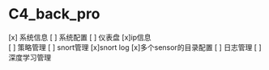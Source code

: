 # C4_back_pro

[x] 系统信息
[ ] 系统配置
[ ] 仪表盘
    [x]ip信息  
[ ] 策略管理
[ ] snort管理
    [x]snort log
    [x]多个sensor的目录配置
[ ] 日志管理
[ ] 深度学习管理

